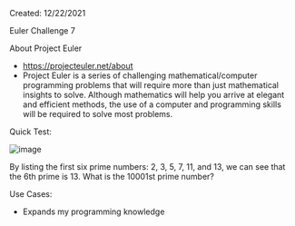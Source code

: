 Created: 12/22/2021

Euler Challenge 7
 
About Project Euler
 - https://projecteuler.net/about
 - Project Euler is a series of challenging mathematical/computer programming problems that will require more than just mathematical insights to solve. Although mathematics will help you arrive at elegant and efficient methods, the use of a computer and programming skills will be required to solve most problems.

Quick Test: 

![image](https://user-images.githubusercontent.com/104415326/167488435-4e6b7234-da69-4451-a472-b1c58a8b30e9.png)

By listing the first six prime numbers: 2, 3, 5, 7, 11, and 13, we can see that the 6th prime is 13.
What is the 10001st prime number?

Use Cases: 

 - Expands my programming knowledge
